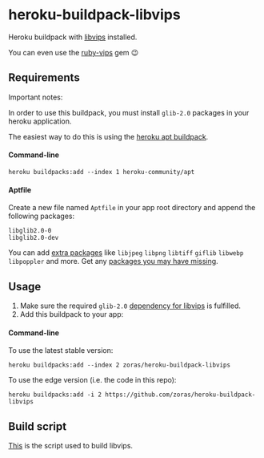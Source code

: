 heroku-buildpack-libvips
=====================

Heroku buildpack with [libvips](https://libvips.github.io/libvips/) installed.

You can even use the [ruby-vips](https://github.com/libvips/ruby-vips) gem 😉

## Requirements

Important notes:

In order to use this buildpack, you must install `glib-2.0` packages in your heroku application.

The easiest way to do this is using the [heroku apt buildpack](https://elements.heroku.com/buildpacks/heroku/heroku-buildpack-apt).
#### Command-line

```
heroku buildpacks:add --index 1 heroku-community/apt
```
#### Aptfile

Create a new file named `Aptfile` in your app root directory and append the following packages:

```
libglib2.0-0
libglib2.0-dev
```

You can add [extra packages](https://libvips.github.io/libvips/install.html#optional-dependencies) like `libjpeg` `libpng` `libtiff` `giflib` `libwebp` `libpoppler` and more.
Get any [packages you may have missing](https://github.com/libvips/libvips/wiki/Build-for-Ubuntu#building-from-source).

## Usage

1. Make sure the required `glib-2.0` [dependency for libvips](https://libvips.github.io/libvips/install.html#dependencies) is fulfilled.
2. Add this buildpack to your app:
#### Command-line

To use the latest stable version:

```
heroku buildpacks:add --index 2 zoras/heroku-buildpack-libvips
```

To use the edge version (i.e. the code in this repo):

```
heroku buildpacks:add -i 2 https://github.com/zoras/heroku-buildpack-libvips
```

## Build script

[This](./build.sh) is the script used to build libvips.
